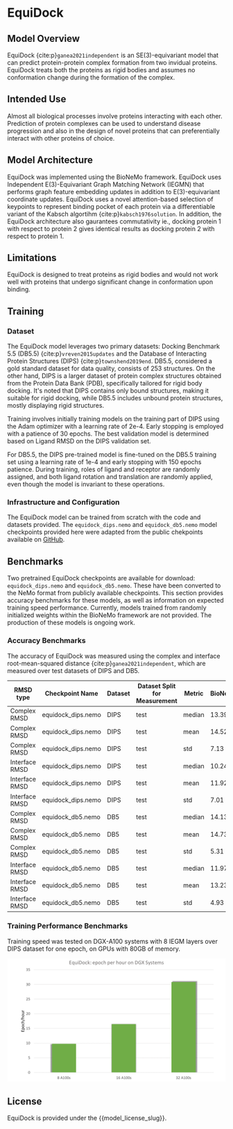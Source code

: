 # EquiDock

## Model Overview

EquiDock {cite:p}`ganea2021independent` is an SE(3)-equivariant model that can predict protein-protein complex formation from two invidual proteins. EquiDock treats both the proteins as rigid bodies and assumes no conformation change during the formation of the complex.

## Intended Use

Almost all biological processes involve proteins interacting with each other. Prediction of protein complexes can be used to understand disease progression and also in the design of novel proteins that can preferentially interact with other proteins of choice.

## Model Architecture

EquiDock was implemented using the BioNeMo framework. EquiDock uses Independent E(3)-Equivariant Graph Matching Network (IEGMN) that performs graph feature embedding updates in addition to E(3)-equivariant coordinate updates. EquiDock uses a novel attention-based selection of keypoints to represent binding pocket of each protein via a differentiable variant of the Kabsch algortihm {cite:p}`kabsch1976solution`. In addition, the EquiDock architecture also gaurantees commutativity ie., docking protein 1 with respect to protein 2 gives identical results as docking protein 2 with respect to protein 1.

## Limitations

EquiDock is designed to treat proteins as rigid bodies and would not work well with proteins that undergo significant change in conformation upon binding.

## Training

### Dataset

The EquiDock model leverages two primary datasets: Docking Benchmark 5.5 (DB5.5) {cite:p}`vreven2015updates` and the Database of Interacting Protein Structures (DIPS) {cite:p}`townshend2019end`. DB5.5, considered a gold standard dataset for data quality, consists of 253 structures. On the other hand, DIPS is a larger dataset of protein complex structures obtained from the Protein Data Bank (PDB), specifically tailored for rigid body docking. It's noted that DIPS contains only bound structures, making it suitable for rigid docking, while DB5.5 includes unbound protein structures, mostly displaying rigid structures.

Training involves initially training models on the training part of DIPS using the Adam optimizer with a learning rate of 2e-4. Early stopping is employed with a patience of 30 epochs. The best validation model is determined based on Ligand RMSD on the DIPS validation set.

For DB5.5, the DIPS pre-trained model is fine-tuned on the DB5.5 training set using a learning rate of 1e-4 and early stopping with 150 epochs patience. During training, roles of ligand and receptor are randomly assigned, and both ligand rotation and translation are randomly applied, even though the model is invariant to these operations.

### Infrastructure and Configuration

The EquiDock model can be trained from scratch with the code and datasets provided. The `equidock_dips.nemo` and `equidock_db5.nemo` model checkpoints provided here were adapted from the public chekpoints available on [GitHub](https://github.com/octavian-ganea/equidock_public/tree/main/checkpts).


## Benchmarks

Two pretrained EquiDock checkpoints are available for download: `equidock_dips.nemo` and `equidock_db5.nemo`. These have been converted to the NeMo format from publicly available checkpoints. This section provides accuracy benchmarks for these models, as well as information on expected training speed performance. Currently, models trained from randomly initialized weights within the BioNeMo framework are not provided. The production of these models is ongoing work.

### Accuracy Benchmarks

The accuracy of EquiDock was measured using the complex and interface root-mean-squared distance {cite:p}`ganea2021independent`, which are measured over test datasets of DIPS and DB5.


| RMSD type                       | Checkpoint Name      | Dataset           | Dataset Split for Measurement | Metric    | BioNeMo  |  Public  |
|---------------------------------|----------------------|-------------------|-------------------------------|-----------|----------|----------|
| Complex RMSD                    | equidock_dips.nemo   | DIPS              | test                          | median    | 13.39    | 13.39    |
| Complex RMSD                    | equidock_dips.nemo   | DIPS              | test                          | mean      | 14.52    | 14.52    |
| Complex RMSD                    | equidock_dips.nemo   | DIPS              | test                          | std       | 7.13     | 7.13     |
| Interface RMSD                  | equidock_dips.nemo   | DIPS              | test                          | median    | 10.24    | 10.24    |
| Interface RMSD                  | equidock_dips.nemo   | DIPS              | test                          | mean      | 11.92    | 11.92    |
| Interface RMSD                  | equidock_dips.nemo   | DIPS              | test                          | std       | 7.01     | 7.01     |
| Complex RMSD                    | equidock_db5.nemo    | DB5               | test                          | median    | 14.13    | 14.13    |
| Complex RMSD                    | equidock_db5.nemo    | DB5               | test                          | mean      | 14.73    | 14.72    |
| Complex RMSD                    | equidock_db5.nemo    | DB5               | test                          | std       | 5.31     | 5.31     |
| Interface RMSD                  | equidock_db5.nemo    | DB5               | test                          | median    | 11.97    | 11.97    |
| Interface RMSD                  | equidock_db5.nemo    | DB5               | test                          | mean      | 13.23    | 13.23    |
| Interface RMSD                  | equidock_db5.nemo    | DB5               | test                          | std       | 4.93     | 4.93     |


### Training Performance Benchmarks

Training speed was tested on DGX-A100 systems with 8 IEGM layers over DIPS dataset for one epoch, on GPUs with 80GB of memory.

![EquiDock benchmarks](../../readme-images/equidock_epoch_per_hour.png)

## License

EquiDock is provided under the {{model_license_slug}}.
